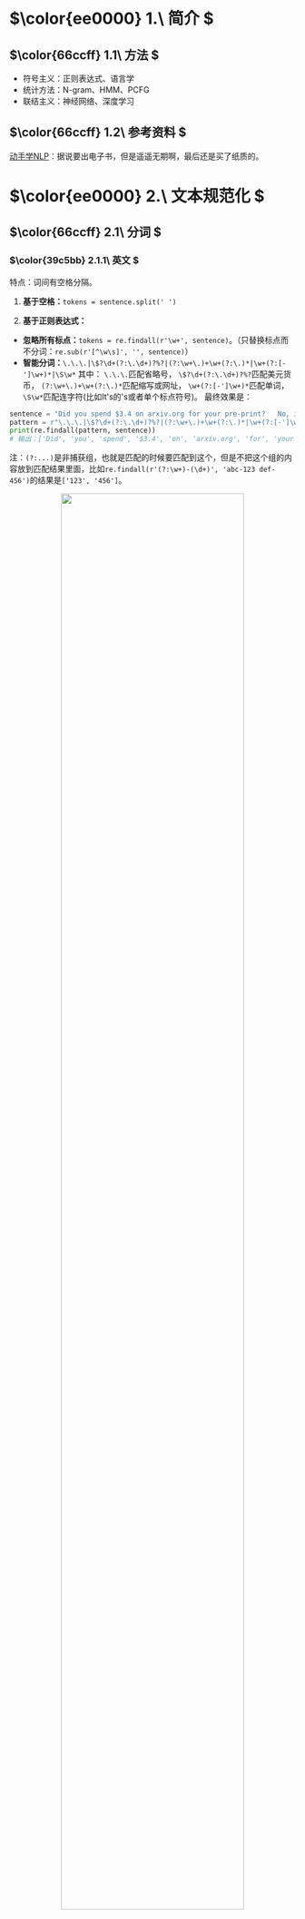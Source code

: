 # $\color{ee0000} 1.\ 简介 $
## $\color{66ccff} 1.1\ 方法 $

- 符号主义：正则表达式、语言学
- 统计方法：N-gram、HMM、PCFG
- 联结主义：神经网络、深度学习

## $\color{66ccff} 1.2\ 参考资料 $
[动手学NLP](https://hnlp.boyuai.com/)：据说要出电子书，但是遥遥无期啊，最后还是买了纸质的。

# $\color{ee0000} 2.\ 文本规范化 $
## $\color{66ccff} 2.1\ 分词 $
### $\color{39c5bb} 2.1.1\ 英文 $

特点：词间有空格分隔。

1. **基于空格：**`tokens = sentence.split(' ')`

2. **基于正则表达式：**
  - **忽略所有标点：**`tokens = re.findall(r'\w+', sentence)`。（只替换标点而不分词：`re.sub(r'[^\w\s]', '', sentence)`）
  - **智能分词：**`\.\.\.|\$?\d+(?:\.\d+)?%?|(?:\w+\.)+\w+(?:\.)*|\w+(?:[-']\w+)*|\S\w*`
  其中：
  `\.\.\.`匹配省略号，
  `\$?\d+(?:\.\d+)?%?`匹配美元货币，
  `(?:\w+\.)+\w+(?:\.)*`匹配缩写或网址，
  `\w+(?:[-']\w+)*`匹配单词，
  `\S\w*`匹配连字符(比如It's的's或者单个标点符号)。
  最终效果是：
  ```python
  sentence = "Did you spend $3.4 on arxiv.org for your pre-print?   No, it's free! It's ..."
  pattern = r"\.\.\.|\$?\d+(?:\.\d+)?%?|(?:\w+\.)+\w+(?:\.)*|\w+(?:[-']\w+)*|\S\w*"
  print(re.findall(pattern, sentence))
  # 输出：['Did', 'you', 'spend', '$3.4', 'on', 'arxiv.org', 'for', 'your', 'pre-print', '?', 'No', ',', "it's", 'free', '!', "It's", '...']
  ```
  注：`(?:...)`是非捕获组，也就是匹配的时候要匹配到这个，但是不把这个组的内容放到匹配结果里面，比如`re.findall(r'(?:\w+)-(\d+)', 'abc-123 def-456')`的结果是`['123', '456']`。

<div align=center>
<img src="assets/自然语言处理/images/image-1.png" width="80%">
</div>

### $\color{39c5bb} 2.1.2\ 中文 $

特点：词间无空格分隔。

1. **基于监督学习的序列标注模型：** CRF
2. **基于子词的分词：** 字节对编码BPE、一元语言建模分词unigram language modeling tokenization、词片WordPiece。

<p style="color:#EC407A; font-weight:bold">BPE</p>

1. **初始化：** 将所有字符作为词并在最后面加上`_`，然后统计每个前后相连字符对的频率。比如将词`beijing`拆分成字符`['b', 'e', 'i', 'j', 'i', 'n', 'g', '_']`，统计语料库里所有的词`'be', 'ei', 'ij', 'ji', 'in', 'ng', 'g_'`的频率。
2. **合并：** 合并频率最高的字符对`merge_key`，更新字符对的频率。假设`merge_key`是`ng`，那么之前的`'n', 'g'`会被替换为`'ng'`。
3. **重复：** 重复步骤2，直到达到指定的词表大小或达到指定迭代次数。

<details>
<summary><span style="color:#009688; font-weight:bold">点击展开完整代码</span></summary>

代码实现：

```python
# 1. 语料库
corpus = "nan nan nan nan nan nanjing nanjing beijing beijing beijing beijing beijing beijing dongbei dongbei dongbei bei bei"
tokens = corpus.split(' ')

# 构建基于字符的初始词表
vocabulary = set(corpus)  # {'a', ' ', 'j', 'd', 'o', 'e', 'g', 'b', 'n', 'i'}
vocabulary.remove(' ')
vocabulary.add('_')
vocabulary = sorted(list(vocabulary))
print(vocabulary)  # ['_', 'a', 'b', 'd', 'e', 'g', 'i', 'j', 'n', 'o']

# 根据语料构建词表
corpus_dict = {}
for token in tokens:
    key = token + '_'
    if key not in corpus_dict:
        corpus_dict[key] = {"split": list(key), "count": 0}
    corpus_dict[key]['count'] += 1  # 比如：'nan_': {'split': ['n', 'a', 'n', '_'], 'count': 5}

print(f"语料：")
for key in corpus_dict:
    print(corpus_dict[key]['count'], corpus_dict[key]['split'])
print(f"词表：{vocabulary}")

# 2. BPE词元学习器
for step in range(9):
    print(f"------第{step + 1}次迭代------")
    split_dict = {}  # 用于统计符号组合的出现次数
    for key in corpus_dict:
        splits = corpus_dict[key]['split']  # key是当前符号nan_，splits是分割后的符号['n', 'a', 'n', '_']
        print(f"当前符号：{key}, 分割后的符号：{splits}")
        # 遍历所有符号进行统计
        for i in range(len(splits) - 1):
            # 组合两个符号作为新的符号
            current_group = splits[i] + splits[i + 1]
            if current_group not in split_dict:
                split_dict[current_group] = 0
            split_dict[current_group] += corpus_dict[key]['count']

    group_hist = [(k, v) for k, v in sorted(split_dict.items(), key=lambda item: item[1], reverse=True)]
    print(f"当前最常出现的前5个符号组合：{group_hist[:5]}")

    merge_key = group_hist[0][0]
    print(f"本次迭代组合的符号为：{merge_key}")
    for key in corpus_dict:
        if merge_key in key:
            new_splits = []
            splits = corpus_dict[key]['split']
            i = 0
            while i < len(splits):
                if i + 1 >= len(splits):
                    new_splits.append(splits[i])
                    i += 1
                    continue
                if merge_key == splits[i] + splits[i + 1]:
                    new_splits.append(merge_key)
                    i += 2
                else:
                    new_splits.append(splits[i])
                    i += 1
            corpus_dict[key]['split'] = new_splits  # 更新分割后的符号，比如merge_key是'ng'，那么之前的'n', 'g'会被替换为'ng'

    vocabulary.append(merge_key)
    print(f"迭代后的语料为：")
    for key in corpus_dict:
        print(corpus_dict[key]['count'], corpus_dict[key]['split'])
    print(f"词表：{vocabulary}")
ordered_vocabulary = {key: i for i, key in enumerate(vocabulary)}

# 3. BPE词元分词器
sentence = "nanjing beijing"
print(f"--------输入语句：{sentence}--------")
tokens = sentence.split(' ')
tokenized_string = []
for token in tokens:
    key = token + '_'
    splits = list(key)
    # 用于在没有更新的时候跳出
    flag = 1
    while flag:
        flag = 0
        split_dict = {}
        # 遍历所有符号进行统计
        for i in range(len(splits) - 1):
            # 组合两个符号作为新的符号
            current_group = splits[i] + splits[i + 1]
            if current_group not in ordered_vocabulary:
                continue  # 如果当前组合不在词表里，跳过
            if current_group not in split_dict:
                # 判断当前组合是否在词表里，如果是的话加入split_dict
                split_dict[current_group] = ordered_vocabulary[current_group]
                flag = 1
        if not flag:
            continue
        print(f"当前分词：{splits}")
        print(f"当前组合：{split_dict}")
        # 对每个组合进行优先级的排序（此处为从小到大）
        group_hist = [(k, v) for k, v in sorted(split_dict.items(), key=lambda item: item[1])]
        # 优先级最高的组合
        merge_key = group_hist[0][0]
        print(f"当前优先级最高的{merge_key}")
        new_splits = []
        i = 0
        # 根据优先级最高的组合产生新的分词
        while i < len(splits):
            if i + 1 >= len(splits):
                new_splits.append(splits[i])
                i += 1
                continue
            if merge_key == splits[i] + splits[i + 1]:
                new_splits.append(merge_key)
                i += 2
            else:
                new_splits.append(splits[i])
                i += 1
        splits = new_splits
    tokenized_string += splits

print(f"分词结果：{tokenized_string}")
```

</details>


## $\color{66ccff} 2.2\ 词规范化 $
### $\color{39c5bb} 2.2.1\ 英文 $

1. **大小写转换：** `sentence.lower()`
2. **词目还原：** `nltk.WordNetLemmatizer().lemmatize(word, pos='v')`，其中`pos`是词性，比如`v`是动词。
3. **词干还原：** `nltk.PorterStemmer().stem(word)`

### $\color{39c5bb} 2.2.2\ 中文 $

1. **繁简转换：** `opencc`、`hanziconv`


## $\color{66ccff} 2.3\ 分句 $
### $\color{39c5bb} 2.3.1\ 英文 $

1. **基于正则表达式：** `re.split(r'[.!?]', text)`，该方法可能会出现歧义，标点`.!?`可能会出现在缩写、数字、网址其他等地方。正确做法是先分词，再分句。如下：

<details>
<summary><span style="color:#009688; font-weight:bold">点击展开完整代码</span></summary>  

```python
import re
sentence_spliter = {".", "?", '!', '...'}
sentence = "Did you spend $3.4 on arxiv.org for your pre-print? No, it's free! It's ..."
pattern = r"\.\.\.|\$?\d+(?:\.\d+)?%?|(?:\w+\.)+\w+(?:\.)*|\w+(?:[-']\w+)*|\S\w*"
tokens = re.findall(pattern, sentence)
# ['Did', 'you', 'spend', '$3.4', 'on', 'arxiv.org', 'for', 'your', 'pre-print', '?', 'No', ',', "it's", 'free', '!', "It's", '...']
print(tokens)
sentences = []
boundary = [0]
# 遍历所有token，如果该token是句子边界，则将句子加入sentences
for token_id, token in enumerate(tokens):
    if token in sentence_spliter:
        # 如果是句子边界，则把分句结果加入进去
        sentences.append(tokens[boundary[-1]:token_id + 1])
        # 将下一句句子起始位置加入boundary
        boundary.append(token_id + 1)
    # print(sentences)
# 即使最后一个句子不是句子边界，也要加入进去
if boundary[-1] != len(tokens):
    sentences.append(tokens[boundary[-1]:])

print(f"分句结果：")
for seg_sentence in sentences:
    print(seg_sentence)
```
输出：
```
['Did', 'you', 'spend', '$3.4', 'on', 'arxiv.org', 'for', 'your', 'pre-print', '?']
['No', ',', "it's", 'free', '!']
["It's", '...']
```
</details>

### $\color{39c5bb} 2.3.2\ 中文 $

1. **基于正则表达式：** `re.split(r'[。！？]', text)`，同样可能会出现歧义，正确做法是先分词，再分句。

# $\color{ee0000} 3.\ 文本表示 $

## $\color{66ccff} 3.1\ 词向量 $

这里只给出GloVe的使用，不具体讨论词向量应该怎么表示更好。

<details>
<summary><span style="color:#009688; font-weight:bold">点击展开完整代码</span></summary>

```python
import pprint  # 美化输出
from gensim.models import KeyedVectors  # 加载词向量

model = KeyedVectors.load_word2vec_format('../model/official/glove/glove.6B.100d.txt', binary=False, no_header=True)
# 使用most_similar()找到词表中距离给定词最近（最相似）的n个词
pprint.pprint(model.most_similar('film'))
pprint.pprint(model.most_similar('car'))

# 类比
def analogy(x1, x2, y1):
    # y1 + x2 - x1
    result = model.most_similar(positive=[y1, x2], negative=[x1])
    return result[0][0]
print(analogy('china', 'chinese', 'japan'))  # japanese
print(analogy('australia', 'koala', 'china'))  # panda
print(analogy('tall', 'tallest', 'long'))  # longest
print(analogy('good', 'fantastic', 'bad'))  # terrible
print(analogy('man', 'woman', 'king'))  # queen
```

</details>

## $\color{66ccff} 3.2\ 稀疏向量 $

1. **共现矩阵：**`cooccur_matrix`大小为(vocab_size, vocab_size)，`cooccur_matrix[i, j]`表示词`i`和词`j`共现(在同一个窗口内，窗口长度可以设为`5`)的次数，是对称矩阵，对角线元素无效(实际过程中用0填充)。即$C_{ij} = \sum_{t=1}^{T} \mathbb{I}(w_t = i) \sum_{-c \leq j \leq c, j \ne 0} \mathbb{I}(w_{t+j} = j)$。与推荐系统当时问题一样，高频词会与很多词共现，主导着余弦相似度的计算结果。
2. **PPMI矩阵：**`ppmi_matrix`，大小为(vocab_size, vocab_size)，
`ppmi_matrix[i, j]`表示词`i`和词`j`的正点互信息(pointwise mutual information)值，是对称矩阵。即$\text {PMI}(i, j) = \log \frac{P(i, j)}{P(i)P(j)}$，$\text {PPMI}_{ij} = \max(\text {PMI}(i, j), 0)$。式中，$P(i, j) = \frac{C_{ij}}{N},P(i)=\frac{\sum_jC_{ij}}{N}$，$N$是语料库中的词数。

<details>
<summary><span style="color:#009688; font-weight:bold">点击展开完整代码</span></summary>

代码来自：https://stackoverflow.com/questions/58701337/how-to-construct-ppmi-matrix-from-a-text-corpus

```python
def co_occurrence(sentences, window_size):
    d = defaultdict(int)
    vocab = set()
    for text in sentences:
        # preprocessing (use tokenizer instead)
        text = text.lower().split()
        # iterate over sentences
        for i in range(len(text)):
            token = text[i]
            vocab.add(token)  # add to vocab
            next_token = text[i+1 : i+1+window_size]
            for t in next_token:
                key = tuple( sorted([t, token]) )
                d[key] += 1
    
    # formulate the dictionary into dataframe
    vocab = sorted(vocab) # sort vocab
    df = pd.DataFrame(data=np.zeros((len(vocab), len(vocab)), dtype=np.int16),
                      index=vocab,
                      columns=vocab)
    for key, value in d.items():
        df.at[key[0], key[1]] = value
        df.at[key[1], key[0]] = value
    return df

def pmi(df, positive=True):
    col_totals = df.sum(axis=0)
    total = col_totals.sum()
    row_totals = df.sum(axis=1)
    expected = np.outer(row_totals, col_totals) / total
    df = df / expected
    # Silence distracting warnings about log(0):
    with np.errstate(divide='ignore'):
        df = np.log(df)
    df[np.isinf(df)] = 0.0  # log(0) = 0
    if positive:
        df[df < 0] = 0.0
    return df

text = ["I go to school every day by bus .",
        "i go to theatre every night by bus"] 
df = co_occurrence(text, 2)
ppmi = pmi(df, positive=True)
```

</details>

## $\color{66ccff} 3.3\ 稠密向量 $

1. **基于SVD的潜在语义分析LSA**：对于一个文档-词语矩阵$A$(term-document matrix)，每行代表一个词，每列代表一个文档，矩阵中的值表示词在文档中的出现频率。$A = UΣV^T$取前$k$个特征值，左奇异矩阵$U$表示词语的特征向量，右奇异矩阵$V^T$表示文档的特征向量。

2. **word2vec**：在[推荐系统2.2.1](推荐系统.html)里，这里只给出pytorch的实现。

<details>
<summary><span style="color:#009688; font-weight:bold">点击展开完整代码</span></summary>

```python
from nltk.tokenize import sent_tokenize, word_tokenize
from collections import defaultdict
import numpy as np
import torch
from torch import nn
import torch.nn.functional as F
from tqdm import trange
import matplotlib.pyplot as plt
from torch.utils.data import DataLoader
from torch.optim import Adam

# 使用类管理数据对象，包括文本读取、文本预处理等
class TheLittlePrinceDataset:
    def __init__(self, tokenize=True):
        # 利用NLTK函数进行分句和分词
        text = open('data/the little prince.txt', 'r', encoding='utf-8').read()
        if tokenize:
            self.sentences = sent_tokenize(text.lower())
            self.tokens = [word_tokenize(sent) for sent in self.sentences]
        else:
            self.text = text

    def build_vocab(self, min_freq=1):
        # 统计词频
        frequency = defaultdict(int)
        for sentence in self.tokens:
            for token in sentence:
                frequency[token] += 1
        self.frequency = frequency

        # 加入<unk>处理未登录词，加入<pad>用于对齐变长输入进而加速
        self.token2id = {'<unk>': 1, '<pad>': 0}
        self.id2token = {1: '<unk>', 0: '<pad>'}
        for token, freq in sorted(frequency.items(), key=lambda x: -x[1]):
            # 丢弃低频词
            if freq > min_freq:
                self.token2id[token] = len(self.token2id)
                self.id2token[len(self.id2token)] = token
            else:
                break

    def get_word_distribution(self):
        distribution = np.zeros(vocab_size)
        for token, freq in self.frequency.items():
            if token in dataset.token2id:
                distribution[dataset.token2id[token]] = freq
            else:
                # 不在词表中的词按<unk>计算
                distribution[1] += freq
        distribution /= distribution.sum()
        return distribution

    # 将分词结果转化为索引表示
    def convert_tokens_to_ids(self, drop_single_word=True):
        self.token_ids = []
        for sentence in self.tokens:
            token_ids = [self.token2id.get(token, 1) for token in sentence]
            # 忽略只有一个token的序列，无法计算loss
            if len(token_ids) == 1 and drop_single_word:
                continue
            self.token_ids.append(token_ids)

        return self.token_ids

dataset = TheLittlePrinceDataset()
dataset.build_vocab(min_freq=1)
sentences = dataset.convert_tokens_to_ids()

# 遍历所有的中心词-上下文词对
window_size = 2
data = []  # 存储中心词-上下文词对
for sentence in sentences:
    for i in range(len(sentence)):
        for j in range(i-window_size, i+window_size+1):
            if j == i or j < 0 or j >= len(sentence):
                continue
            center_word = sentence[i]
            context_word = sentence[j]
            data.append([center_word, context_word])

data = np.array(data)
print(data.shape, data)

# 实现skipgram算法，使用对比学习计算损失
class SkipGramNCE(nn.Module):
    def __init__(self, vocab_size, embed_size, distribution, neg_samples=20):
        super(SkipGramNCE, self).__init__()
        print(f'vocab_size = {vocab_size}, embed_size = {embed_size}, ' + f'neg_samples = {neg_samples}')
        self.input_embeddings = nn.Embedding(vocab_size, embed_size)
        self.output_embeddings = nn.Embedding(vocab_size, embed_size)
        distribution = np.power(distribution, 0.75)
        distribution /= distribution.sum()
        self.distribution = torch.tensor(distribution)
        self.neg_samples = neg_samples

    def forward(self, input_ids, labels):
        i_embed = self.input_embeddings(input_ids)
        o_embed = self.output_embeddings(labels)
        batch_size = i_embed.size(0)
        n_words = torch.multinomial(self.distribution, batch_size * self.neg_samples, replacement=True).view(batch_size, -1)
        n_embed = self.output_embeddings(n_words)
        pos_term = F.logsigmoid(torch.sum(i_embed * o_embed, dim=1))
        # 负采样，用于对比学习
        neg_term = F.logsigmoid(- torch.bmm(n_embed, i_embed.unsqueeze(2)).squeeze())
        neg_term = torch.sum(neg_term, dim=1)
        loss = - torch.mean(pos_term + neg_term)
        return loss


# 为对比学习负采样准备词频率分布
vocab_size = len(dataset.token2id)
embed_size = 128
distribution = dataset.get_word_distribution()
print(distribution)
model = SkipGramNCE(vocab_size, embed_size, distribution)


# 定义静态方法collate_batch批量处理数据，转化为PyTorch可以需要的张量类型
class DataCollator:
    @classmethod
    def collate_batch(cls, batch):
        batch = np.array(batch)
        input_ids = torch.tensor(batch[:, 0], dtype=torch.long)
        labels = torch.tensor(batch[:, 1], dtype=torch.long)
        return {'input_ids': input_ids, 'labels': labels}


# 定义训练参数以及训练循环
epochs = 100
batch_size = 128
learning_rate = 1e-3
epoch_loss = []

data_collator = DataCollator()
dataloader = DataLoader(data, batch_size=batch_size, shuffle=True, collate_fn=data_collator.collate_batch)
optimizer = Adam(model.parameters(), lr=learning_rate)
model.zero_grad()
model.train()

# 训练过程，每步读取数据，送入模型计算损失，并使用PyTorch进行优化
with trange(epochs, desc='epoch', ncols=60) as pbar:
    for epoch in pbar:
        for step, batch in enumerate(dataloader):
            loss = model(**batch)
            pbar.set_description(f'epoch-{epoch}, loss={loss.item():.4f}')
            loss.backward()
            optimizer.step()
            model.zero_grad()
        epoch_loss.append(loss.item())

epoch_loss = np.array(epoch_loss)
plt.plot(range(len(epoch_loss)), epoch_loss)
plt.xlabel('training epoch')
plt.ylabel('loss')
plt.show()
# 保存模型
torch.save(model, '../model/prince/skipgram_nce.pth')
# 保存词向量
embeddings = model.input_embeddings.weight.data.numpy()
np.save('../model/prince/embeddings.npy', embeddings)
# 查询happy和sad的词向量，然后计算它们的余弦相似度
happy = embeddings[dataset.token2id['happy']]
sad = embeddings[dataset.token2id['sad']]
similarity = np.dot(happy, sad) / (np.linalg.norm(happy) * np.linalg.norm(sad))
print(similarity)  # 0.05455044
```

</details>


## $\color{66ccff} 3.4\ 文档表示 $

1. **TF-IDF**：
**TF**: Term Frequency，词频，表示词在文档中出现的频率。
**IDF**: Inverse Document Frequency，逆文档频率，表示词在文档集合中的稀有程度。
$$\text {TF}(w, d) = \frac{f_{w,d}}{\sum_{w' \in d} f_{w',d}}, \text {IDF}(w) = \log \frac{N}{\text {df}_w(+1)}$$
其中$f_{w,d}$是词$w$在文档$d$中的频率，$\text {df}_w$是包含词$w$的文档数，$N$是文档总数，$+1$是为了避免分母为0。

<details>
<summary><span style="color:#009688; font-weight:bold">点击展开完整代码</span></summary>

```python
class TFIDF:
    def __init__(self, vocab_size, norm='l2', smooth_idf=True, sublinear_tf=True):
        self.vocab_size = vocab_size
        self.norm = norm  # l2能让不同文档的TF-IDF向量长度一致
        self.smooth_idf = smooth_idf
        self.sublinear_tf = sublinear_tf

    def fit(self, X):
        doc_freq = np.zeros(self.vocab_size, dtype=np.float64)
        for data in X:
            for token_id in set(data):
                doc_freq[token_id] += 1
        doc_freq += int(self.smooth_idf)
        n_samples = len(X) + int(self.smooth_idf)
        self.idf = np.log(n_samples / doc_freq) + 1

    def transform(self, X):
        assert hasattr(self, 'idf')
        term_freq = np.zeros((len(X), self.vocab_size), dtype=np.float64)
        for i, data in enumerate(X):
            for token in data:
                term_freq[i, token] += 1
        if self.sublinear_tf:
            term_freq = np.log(term_freq + 1)
        Y = term_freq * self.idf
        if self.norm:
            row_norm = (Y ** 2).sum(axis=1)
            row_norm[row_norm == 0] = 1
            Y /= np.sqrt(row_norm)[:, None]
        return Y

    def fit_transform(self, X):
        self.fit(X)
        return self.transform(X)
```
</details>


2. **稠密向量**：
- 将文档里所有词的embedding求平均(平均池化、最大池化、注意力池化等)。
- 使用RNN、Transformer等模型的最后一层输出。



# $\color{ee0000} 4.\ 文本分类 $

## $\color{66ccff} 4.1\ 正则表达式 $

适合简单的文本分类任务，要求文本的特征比较明显(存在明显的关键词)。
不需要任何标注数据与训练，但是需要人工设计规则。

## $\color{66ccff} 4.2\ 朴素贝叶斯 $

对于分类问题$P(C|\boldsymbol{x})=\frac {P(\boldsymbol{x}|C)P(C)}{P(\boldsymbol{x})}:$

对于每个类别，计算其在所有样本中出现的概率，称之为先验概率$P(C)$。
对于每个特征，计算它在每个类别下的概率，称之为条件概率/似然函数$P(\boldsymbol x|C)$。
根据贝叶斯定理，计算给定特征下，每个类别出现的概率，称之为后验概率$P(C|\boldsymbol{x})$。
根据后验概率$P(C|\boldsymbol x)$的大小判定分类。
对于文本分类，朴素贝叶斯公式如下：
$$P(c|d) = \frac{P(d|c)P(c)}{P(d)} \propto P(d|c)P(c) = P(c)\prod_{i=1}^{n}P(w_i|c)$$
式中，将文档$d$表示为词的序列$d=(w_1,w_2,...,w_n)$，$P(c|d)$是文档$d$属于类别$c$的概率，$P(d|c)$是类别$c$下文档$d$的概率，$P(c)$是类别$c$的概率，$P(w_i|c)$是类别$c$下词$w_i$的概率。其中，naive Bayes的假设：
- **条件独立假设**：词之间相互独立，即$P(w_i|c)$与$P(w_j|c)$独立，因此$P(d|c)=P(w_1,w_2,...,w_n|c)=P_1(w_1|c)P_2(w_2|c)...P_n(w_n|c)$，P的下标表示词的位置。
- **词袋假设**：词的位置对分类没有影响，对于某个词$w_k$，有$\forall i,j, P_i(w_k|c)=P_j(w_k|c)=P(w_k|c)$。
但目前还有一个问题，如果某个词$w_p$虽然很能代表类别$C_q$，但是却没有在训练集的$C_q$里出现，那么$P(w_p|c_q)=0$，解决方法是Laplace平滑，$P(w_p|C_q)=\frac{\text {count}(w_p|c_q)+1}{(\sum_{w\in \mathcal{V} }^{}\text {count}(w|c_q)) +\mathcal{|V|} }$

<details>
<summary><span style="color:#009688; font-weight:bold">点击展开完整代码</span></summary>

```python
from tqdm import tqdm
from collections import defaultdict
import json
import spacy
from spacy.lang.zh.stop_words import STOP_WORDS
import numpy as np

nlp = spacy.load('zh_core_web_sm')


class BooksDataset:
    def __init__(self):
        train_file, test_file = 'data/Hands-on-NLP/train.jsonl', 'data/Hands-on-NLP/test.jsonl'

        # 下载数据为JSON格式，转化为Python对象
        def read_file(file_name):
            with open(file_name, 'r', encoding='utf-8') as fin:
                json_list = list(fin)
            data_split = []
            for json_str in json_list:
                data_split.append(json.loads(json_str))
            return data_split

        self.train_data, self.test_data = read_file(train_file), read_file(test_file)
        print('train size =', len(self.train_data),
              ', test size =', len(self.test_data))

        # 建立文本标签和数字标签的映射
        self.label2id, self.id2label = {}, {}
        for data_split in [self.train_data, self.test_data]:
            for data in data_split:
                txt = data['class']
                if txt not in self.label2id:
                    idx = len(self.label2id)
                    self.label2id[txt] = idx
                    self.id2label[idx] = txt
                label_id = self.label2id[txt]
                data['label'] = label_id

    def tokenize(self, attr='book'):
        # 使用以下两行命令安装spacy用于中文分词
        # pip install -U spacy
        # python -m spacy download zh_core_web_sm
        # 去除文本中的符号和停用词
        for data_split in [self.train_data, self.test_data]:
            for data in tqdm(data_split):
                # 转为小写
                text = data[attr].lower()
                # 符号替换为空
                tokens = [t.text for t in nlp(text) if t.text not in STOP_WORDS]
                # 这一步比较耗时，因此把tokenize的结果储存起来
                data['tokens'] = tokens

    # 根据分词结果建立词表，忽略部分低频词，
    # 可以设置词最短长度和词表最大大小
    def build_vocab(self, min_freq=3, min_len=2, max_size=None):
        frequency = defaultdict(int)
        for data in self.train_data:
            tokens = data['tokens']
            for token in tokens:
                frequency[token] += 1

        print(f'unique tokens = {len(frequency)}, ' + \
              f'total counts = {sum(frequency.values())}, ' + \
              f'max freq = {max(frequency.values())}, ' + \
              f'min freq = {min(frequency.values())}')

        self.token2id = {}
        self.id2token = {}
        total_count = 0
        for token, freq in sorted(frequency.items(), key=lambda x: -x[1]):
            if max_size and len(self.token2id) >= max_size:
                break
            if freq > min_freq:
                if (min_len is None) or (min_len and len(token) >= min_len):
                    self.token2id[token] = len(self.token2id)
                    self.id2token[len(self.id2token)] = token
                    total_count += freq
            else:
                break
        print(f'min_freq = {min_freq}, min_len = {min_len}, ' + \
              f'max_size = {max_size}, '
              f'remaining tokens = {len(self.token2id)}, '
              f'in-vocab rate = {total_count / sum(frequency.values())}')

    # 将分词后的结果转化为数字索引
    def convert_tokens_to_ids(self):
        for data_split in [self.train_data, self.test_data]:
            for data in data_split:
                data['token_ids'] = []
                for token in data['tokens']:
                    if token in self.token2id:
                        data['token_ids'].append(self.token2id[token])


dataset = BooksDataset()
dataset.tokenize()
print(dataset.train_data[0]['tokens'])
print(dataset.label2id)


dataset.build_vocab(min_freq=3)
dataset.convert_tokens_to_ids()
print(dataset.train_data[0]['token_ids'])


train_X, train_Y = [], []
test_X, test_Y = [], []

for data in dataset.train_data:
    x = np.zeros(len(dataset.token2id), dtype=np.int32)
    for token_id in data['token_ids']:
        x[token_id] += 1
    train_X.append(x)
    train_Y.append(data['label'])
for data in dataset.test_data:
    x = np.zeros(len(dataset.token2id), dtype=np.int32)
    for token_id in data['token_ids']:
        x[token_id] += 1
    test_X.append(x)
    test_Y.append(data['label'])
train_X, train_Y = np.array(train_X), np.array(train_Y)
test_X, test_Y = np.array(test_X), np.array(test_Y)


class NaiveBayes:
    def __init__(self, num_classes, vocab_size):
        self.num_classes = num_classes
        self.vocab_size = vocab_size
        self.prior = np.zeros(num_classes, dtype=np.float64)
        self.likelihood = np.zeros((num_classes, vocab_size), dtype=np.float64)

    def fit(self, X, Y):
        # NaiveBayes的训练主要涉及先验概率和似然的估计，
        # 这两者都可以通过计数简单获得
        for x, y in zip(X, Y):
            self.prior[y] += 1
            for token_id in x:
                self.likelihood[y, token_id] += 1

        self.prior /= self.prior.sum()
        # laplace平滑
        self.likelihood += 1
        self.likelihood /= self.likelihood.sum(axis=0)
        # 为了避免精度溢出，使用对数概率
        self.prior = np.log(self.prior)
        self.likelihood = np.log(self.likelihood)

    def predict(self, X):
        # 算出各个类别的先验概率与似然的乘积，找出最大的作为分类结果
        preds = []
        for x in X:
            p = np.zeros(self.num_classes, dtype=np.float64)
            for i in range(self.num_classes):
                p[i] += self.prior[i]
                for token in x:
                    p[i] += self.likelihood[i, token]
            preds.append(np.argmax(p))
        return preds


nb = NaiveBayes(len(dataset.label2id), len(dataset.token2id))
train_X, train_Y = [], []
for data in dataset.train_data:
    train_X.append(data['token_ids'])
    train_Y.append(data['label'])
nb.fit(train_X, train_Y)

for i in range(3):
    print(f'P({dataset.id2label[i]}) = {np.exp(nb.prior[i])}')
for i in range(3):
    print(f'P({dataset.id2token[i]}|{dataset.id2label[0]}) = ' + \
          f'{np.exp(nb.likelihood[0, i])}')

test_X, test_Y = [], []
for data in dataset.test_data:
    test_X.append(data['token_ids'])
    test_Y.append(data['label'])

NB_preds = nb.predict(test_X)

for i, (p, y) in enumerate(zip(NB_preds, test_Y)):
    if i >= 5:
        break
    print(f'test example-{i}, prediction = {p}, label = {y}')
```

</details>

## $\color{66ccff} 4.3\ 逻辑回归 $

在NB中，我们使用的是$d=(w_1,w_2,...,w_n)$来表示文档，但是这种表示方法忽略了词之间的关系，比如词的顺序、词的位置等。逻辑回归可以解决这个问题，它的输入是文档的特征向量$\boldsymbol{x}=(x_1,x_2,...,x_n)$，其中$x_i$是词$w_i$的特征向量，可以是词向量、TF-IDF向量等。逻辑回归的输出是一个标量，表示文档属于某个类别的概率。逻辑回归的损失函数是交叉熵损失函数：
$$L=-\frac 1 N \sum_{i=1}^{N}\log p_\theta(c_i|\boldsymbol{x}_i) + \lambda \|\theta\|_2^2$$
其中，$N$是样本数，$p_\theta(c_i|\boldsymbol{x}_i$是模型预测的文档$\boldsymbol{x}_i$属于类别$c_i$的概率，$\theta$是模型参数，$\lambda$是正则化系数。
二分类时，$p_\theta(c_i=1|\boldsymbol{x}_i)=\sigma(\boldsymbol{\theta}^T\boldsymbol{x}_i)=\frac{1}{1+\exp(-\boldsymbol{\theta}^T\boldsymbol{x}_i)}$，$p_\theta(c_i=0|\boldsymbol{x}_i)=1-p_\theta(c_i=1|\boldsymbol{x}_i)=\frac{\exp(-\boldsymbol{\theta}^T\boldsymbol{x}_i)}{1+\exp(-\boldsymbol{\theta}^T\boldsymbol{x}_i)}$。
多分类时，$p_\theta(c_i=k|\boldsymbol{x}_i)=\text{softmax}(\boldsymbol{\theta}_k^T\boldsymbol{x}_i)=\frac{\exp(\boldsymbol{\theta}_k^T\boldsymbol{x}_i)}{\sum_{j=1}^{K}\exp(\boldsymbol{\theta}_j^T\boldsymbol{x}_i)}$。

<details>
<summary><span style="color:#009688; font-weight:bold">点击展开完整代码</span></summary>

数据集同4.2朴素贝叶斯。另外还实现了微平均micro-average和宏平均macro-average。

```python
import torch
from torch import nn
from tqdm import tqdm, trange
import matplotlib.pyplot as plt
import numpy as np
from torch.utils.data import Dataset, DataLoader
from torch.optim import SGD, Adam

class TFIDF:
    def __init__(self, vocab_size, norm='l2', smooth_idf=True, sublinear_tf=True):
        self.vocab_size = vocab_size
        self.norm = norm  # l2能让不同文档的TF-IDF向量长度一致
        self.smooth_idf = smooth_idf
        self.sublinear_tf = sublinear_tf

    def fit(self, X):
        doc_freq = np.zeros(self.vocab_size, dtype=np.float64)
        for data in X:
            for token_id in set(data):
                doc_freq[token_id] += 1
        doc_freq += int(self.smooth_idf)
        n_samples = len(X) + int(self.smooth_idf)
        self.idf = np.log(n_samples / doc_freq) + 1

    def transform(self, X):
        assert hasattr(self, 'idf')
        term_freq = np.zeros((len(X), self.vocab_size), dtype=np.float64)
        for i, data in enumerate(X):
            for token in data:
                term_freq[i, token] += 1
        if self.sublinear_tf:
            term_freq = np.log(term_freq + 1)
        Y = term_freq * self.idf
        if self.norm:
            row_norm = (Y ** 2).sum(axis=1)
            row_norm[row_norm == 0] = 1
            Y /= np.sqrt(row_norm)[:, None]
        return Y

    def fit_transform(self, X):
        self.fit(X)
        return self.transform(X)

tfidf = TFIDF(len(dataset.token2id))
tfidf.fit(train_X)
train_F = tfidf.transform(train_X)
test_F = tfidf.transform(test_X)


class LR(nn.Module):
    def __init__(self, input_dim, output_dim):
        super(LR, self).__init__()
        self.linear = nn.Linear(input_dim, output_dim)

    def forward(self, input_feats, labels=None):
        outputs = self.linear(input_feats)

        if labels is not None:
            loss_fc = nn.CrossEntropyLoss()
            loss = loss_fc(outputs, labels)
            return (loss, outputs)

        return outputs


model = LR(len(dataset.token2id), len(dataset.label2id))


# 使用PyTorch的DataLoader来进行数据循环，因此按照PyTorch的接口
# 实现myDataset和DataCollator两个类
# myDataset是对特征向量和标签的简单封装便于对齐接口，
# DataCollator用于批量将数据转化为PyTorch支持的张量类型
class myDataset(Dataset):
    def __init__(self, X, Y):
        self.X = X
        self.Y = Y

    def __len__(self):
        return len(self.X)

    def __getitem__(self, idx):
        return self.X[idx], self.Y[idx]


class DataCollator:
    @classmethod
    def collate_batch(cls, batch):
        feats, labels = [], []
        for x, y in batch:
            feats.append(x)
            labels.append(y)
        # 直接将一个ndarray的列表转化为张量是非常慢的，
        # 所以需要提前将列表转化为一整个ndarray
        feats = torch.tensor(np.array(feats), dtype=torch.float)
        labels = torch.tensor(np.array(labels), dtype=torch.long)
        return {'input_feats': feats, 'labels': labels}


# 设置训练超参数和优化器，模型初始化
epochs = 50
batch_size = 128
learning_rate = 1e-3
weight_decay = 0

train_dataset = myDataset(train_F, train_Y)
test_dataset = myDataset(test_F, test_Y)

data_collator = DataCollator()
train_dataloader = DataLoader(train_dataset, batch_size=batch_size, shuffle=True, collate_fn=data_collator.collate_batch)
test_dataloader = DataLoader(test_dataset, batch_size=batch_size, shuffle=False, collate_fn=data_collator.collate_batch)
optimizer = Adam(model.parameters(), lr=learning_rate, weight_decay=weight_decay)
model.zero_grad()
model.train()

# 模型训练
with trange(epochs, desc='epoch', ncols=60) as pbar:
    epoch_loss = []
    for epoch in pbar:
        model.train()
        for step, batch in enumerate(train_dataloader):
            loss = model(**batch)[0]
            pbar.set_description(f'epoch-{epoch}, loss={loss.item():.4f}')
            loss.backward()
            optimizer.step()
            model.zero_grad()
            epoch_loss.append(loss.item())

    epoch_loss = np.array(epoch_loss)
    # 打印损失曲线
    plt.plot(range(len(epoch_loss)), epoch_loss)
    plt.xlabel('training epoch')
    plt.ylabel('loss')
    plt.show()

    model.eval()
    with torch.no_grad():
        loss_terms = []
        for batch in test_dataloader:
            loss = model(**batch)[0]
            loss_terms.append(loss.item())
        print(f'eval_loss = {np.mean(loss_terms):.4f}')

LR_preds = []
model.eval()
for batch in test_dataloader:
    with torch.no_grad():
        _, preds = model(**batch)
        preds = np.argmax(preds, axis=1)
        LR_preds.extend(preds)

for i, (p, y) in enumerate(zip(LR_preds, test_Y)):
    if i >= 5:
        break
    print(f'test example-{i}, prediction = {p}, label = {y}')


test_Y = np.array(test_Y)
NB_preds = np.array(NB_preds)
LR_preds = np.array(LR_preds)

def micro_f1(preds, labels):
    TP = np.sum(preds == labels)
    FN = FP = 0
    for i in range(len(dataset.label2id)):
        FN += np.sum((preds == i) & (labels != i))
        FP += np.sum((preds != i) & (labels == i))
    precision = TP / (TP + FP)
    recall = TP / (TP + FN)
    f1 = 2 * precision * recall / (precision + recall)
    return f1

def macro_f1(preds, labels):
    f_scores = []
    for i in range(len(dataset.label2id)):
        TP = np.sum((preds == i) & (labels == i))
        FN = np.sum((preds == i) & (labels != i))
        FP = np.sum((preds != i) & (labels == i))
        precision = TP / (TP + FP)
        recall = TP / (TP + FN)
        f1 = 2 * precision * recall / (precision + recall)
        f_scores.append(f1)
    return np.mean(f_scores)

print(f'NB: micro-f1 = {micro_f1(NB_preds, test_Y)}, '+\
      f'macro-f1 = {macro_f1(NB_preds, test_Y)}')
print(f'LR: micro-f1 = {micro_f1(LR_preds, test_Y)}, '+\
      f'macro-f1 = {macro_f1(LR_preds, test_Y)}')
```
输出：
```
NB: micro-f1 = 0.8961520630505331, macro-f1 = 0.8948572078813896
LR: micro-f1 = 0.9151599443671766, macro-f1 = 0.9143871512947528
```

</details>


# $\color{ee0000} 5.\ 文本聚类 $

先将文档转化为特征向量，然后使用聚类算法对特征向量进行聚类。

## $\color{66ccff} 5.1\ K-means $
注意使用TF-IDF向量的时候需要L2正则化，因为K-means对特征的尺度敏感。

## $\color{66ccff} 5.2\ 基于高斯混合的EM算法 $

高斯函数的PDF：
$$f_\chi(x)=\frac{\exp\left[-\frac12(x-\mu)^T\Sigma^{-1}\left(x-\mu\right)\right]}{(2\pi)^{\frac D2}\left|\Sigma\right|^{\frac12}}$$
式中，$\mu$是均值(维度与$x$一样，都是$D$)，$\Sigma_{D\times D}$是协方差矩阵，$D$是特征维度，$\chi=\{\mu,\Sigma\}$是高斯分布的参数。
高斯混合模型是多个高斯函数的线性组合，其PDF是：
$$f(x)=\sum_{k=1}^{K}\pi_kf_k(x)$$
式中，$\pi_k$是第$k$个高斯函数的权重(混合系数)，满足$\pi_k \ge 0,\sum_{k=1}^{K}\pi_k=1$，$f_k(x)$是第$k$个高斯函数。
EM算法的目标是最大化似然函数：
$$\max_{\theta} \prod_{i=1}^{N}f(x) = \max_{\theta} \prod_{i=1}^{N}\sum_{k=1}^{K}\pi_kf_k(x) \Rightarrow \max_{\theta} \sum_{i=1}^{N}\log\left(\sum_{k=1}^{K}\pi_kf_k(x_i)\right)$$
其中，参数$\theta=\{\pi_k,\mu_k,\Sigma_k\}_{k=1}^{K}$。
初始：随机初始化参数$\theta$。
E步：计算每个样本$x_i$属于第$k$个高斯函数的概率：
$$\gamma_{ik}=\frac{\pi_kf_k(x_i)}{\sum_{j=1}^{K}\pi_jf_j(x_i)}$$
$\gamma_{ik}$事实上建模的是一种概率分布。
M步：更新参数：
$$\pi_k=\frac1N\sum_{i=1}^{N}\gamma_{ik},\mu_k=\frac{\sum_{i=1}^{N}\gamma_{ik}x_i}{\sum_{i=1}^{N}\gamma_{ik}},\Sigma_k=\frac{\sum_{i=1}^{N}\gamma_{ik}(x_i-\mu_k)(x_i-\mu_k)^T}{\sum_{i=1}^{N}\gamma_{ik}}$$
式中，$N$是样本数。
EM算法的收敛条件：
- 最大迭代次数。
- 参数变化小于阈值。

**EM算法与K-means的关联：**
K-means是EM算法的特例，K-means的E步是硬聚类，M步是更新均值，K-means的E步是$\gamma_{ik}=\begin{cases}1 & \text{if }k=\arg\min_j\|x_i-\mu_j\|_2^2\\0 & \text{otherwise}\end{cases}$，M步是$\mu_k=\frac{\sum_{i=1}^{N}\gamma_{ik}x_i}{\sum_{i=1}^{N}\gamma_{ik}}$。也就是说，EM比K-means多了$\pi_k$和$\Sigma_k$的更新，而这两个参数代表着高斯分布的权重和协方差。
如果EM满足协方差矩阵等比于单位矩阵且权重和均方差均相同(只有均值可变)且假设方差无限接近于0时，EM等价于k-means：
- $\Sigma_k = \sigma^2 I$：每个高斯分布的形状相同(所有的高斯模型都为球状)，只是位置不同，这类似于K-means中的每个簇的形状相同。
- 权重和均方差均相同：所有高斯分布的权重和方差相同意味着每个簇的重要性相同，这与K-means中的簇没有优先级类似。
- 方差无限接近于0：方差接近于0意味着高斯分布变得非常尖锐，几乎所有的概率质量集中在均值附近，这样每个数据点只会被分配给离它最近的均值对应的簇，这与K-means中的硬聚类分配相同。


## $\color{66ccff} 5.3\ 无监督朴素贝叶斯 $

k-means和基于高斯混合的EM算法都是基于**文档的特征向量**进行聚类，无监督朴素贝叶斯是基于文档的**词序列**进行聚类。
朴素贝叶斯假设一个文档中的所有词都是在给定文档标签的条件下独立同分布地通过一个离散分布生成的。
无监督朴素贝叶斯的EM算法，对于文档$x_i$：
$$f(x_i)=\sum_{k=1}^{K}\pi_kf_k(x_i)$$
其中，$f_k(x_i)$是第$k$个簇的离散分布，表示为$f_k(x)=\prod_{j=1}^{|w_i|}\text{Multi}(x_{ij}|\theta_{k})$，$|w_i|$是文档$x_i$的词数，$x_{ij}$是文档$x_i$的第$j$个词，$\theta_{k}=(p_{k1},p_{k2},...,p_{k|V|})$是第$k$个簇的参数，$p_{kj}$是第$k$个簇生成词$w_j$的概率，$|V|$是词表大小。
E步：计算每个词$w_j$属于第$k$个簇的概率：
$$\gamma_{ijk}=\frac{\pi_kf_k(x_i)}{\sum_{j=1}^{K}\pi_jf_j(x_i)}$$
M步：更新参数：
$$\pi_k=\frac1N\sum_{i=1}^{N}\gamma_{ik},p_{kj}=\frac{\sum_{i=1}^{N}\gamma_{ijk}}{\sum_{i=1}^{N}\sum_{j=1}^{|V|}\gamma_{ijk}}$$
式中，$N$是文档数。


## $\color{66ccff} 5.4\ 主题模型 $

前面都是认为每个文档只有一个标签，主题模型假设文档有一个所有标签上的概率分布$y$，而每个词$w_i$还是仅有一个标签$z_i$，即$z_i$服从$y$的概率分布，是$y$上的一个采样。
概率潜在模型：pLSA(probabilistic Latent Semantic Analysis)：
$$P(w_i|d)=\sum_{z}P(w_i|z)P(z|d)$$
其中，$P(w_i|z)$是词$w_i$在主题$z$上的概率，$P(z|d)$是主题$z$在文档$d$上的概率。

潜在狄利克雷分配：LDA(Latent Dirichlet Allocation)：
认为标签概率分布是稀疏的，即每个文档只有少量主题，每个主题只有少量词。需要使用变分推断或者马尔可夫链蒙特卡洛方法进行求解。


# $\color{ee0000} 6.\ 语言模型 $
语言模型是用来计算一个句子(文字序列)的概率的模型。
**困惑度**(perplexity)是语言模型的评价指标，困惑度越低，模型越好。对于测试语料库$x_{1:N}$，困惑度的定义是：
$$\text{Perplexity}(x_{1:N})=\exp\left(-\frac1N\sum_{n=1}^{N}\log p(x_n|x_{1:n-1})\right)$$
其中，$p(x_n|x_{1:n-1})$是模型预测第$n$个词的概率。



牛魔的后面的LLM要显存那么多，kaggle上也跑不了。不玩了，用下面的demo暂时结束吧。


```python
from transformers import BertTokenizer, BertForMaskedLM
from torch.nn import functional as F
import torch

# 选用bert-base-uncased模型进行预测，使用相应的分词器
tokenizer = BertTokenizer.from_pretrained('../HF_model/google-bert/bert-base-uncased')
model = BertForMaskedLM.from_pretrained('../HF_model/google-bert/bert-base-uncased', return_dict=True)

# 准备输入句子“The capital of China is [MASK].”
text = 'The capital of China is ' + tokenizer.mask_token + '.'
# 将输入句子编码为PyTorch张量
inputs = tokenizer.encode_plus(text, return_tensors='pt')
# 定位[MASK]所在的位置
mask_index = torch.where(inputs['input_ids'][0] == tokenizer.mask_token_id)
output = model(**inputs)
logits = output.logits
# 从[MASK]所在位置的输出分布中，选择概率最高的5个并打印
distribution = F.softmax(logits, dim=-1)
mask_word = distribution[0, mask_index, :]
top_5 = torch.topk(mask_word, 5, dim=1)[1][0]
for token in top_5:
    word = tokenizer.decode([token])
    new_sentence = text.replace(tokenizer.mask_token, word)
    print(new_sentence)
```
输出：
```
hello again.
hello there.
hello mom.
hello kitty.
hello you.
```
